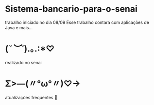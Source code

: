 # Sistema-bancario-para-o-senai
trabalho iniciado no dia 08/09 
Esse trabalho contará com aplicações de Java e mais...
# (*˘︶˘*).｡.:*♡
realizado no senai
# Σ>―(〃°ω°〃)♡→
atualizações frequentes 🩵
